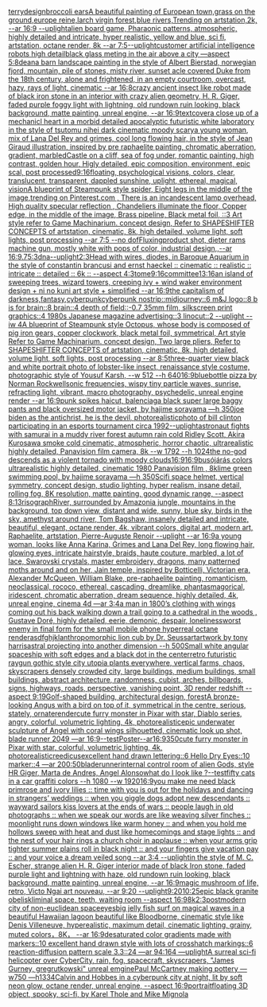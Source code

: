 [terry](https://www.ebank.nz/aiartgenerator?category=terry)[design](https://www.ebank.nz/aiartgenerator?category=design)[broccoli ears](https://www.ebank.nz/aiartgenerator?category=broccoli%2520ears)[A beautiful painting of European town,grass on the ground,europe reine,larch virgin forest,blue rivers,Trending on artstation,2k, --ar 16:9 --uplight](https://www.ebank.nz/aiartgenerator?category=A%2520beautiful%2520painting%2520of%2520European%2520town%2Cgrass%2520on%2520the%2520ground%2Ceurope%2520reine%2Clarch%2520virgin%2520forest%2Cblue%2520rivers%2CTrending%2520on%2520artstation%2C2k%2C%2520--ar%252016%3A9%2520--uplight)[alien board game, Pharaonic patterns, atmospheric, highly detailed and intricate, hyper realistic, yellow and blue, sci fi, artstation, octane render, 8k --ar 7:5](https://www.ebank.nz/aiartgenerator?category=alien%2520board%2520game%2C%2520Pharaonic%2520patterns%2C%2520atmospheric%2C%2520highly%2520detailed%2520and%2520intricate%2C%2520hyper%2520realistic%2C%2520yellow%2520and%2520blue%2C%2520sci%2520fi%2C%2520artstation%2C%2520octane%2520render%2C%25208k%2520--ar%25207%3A5)[--uplight](https://www.ebank.nz/aiartgenerator?category=--uplight)[customer artificial intelligence robots high detail](https://www.ebank.nz/aiartgenerator?category=customer%2520artificial%2520intelligence%2520robots%2520high%2520detail)[black glass meting in the air above a city —aspect 5:8](https://www.ebank.nz/aiartgenerator?category=black%2520glass%2520meting%2520in%2520the%2520air%2520above%2520a%2520city%2520%E2%80%94aspect%25205%3A8)[dean](https://www.ebank.nz/aiartgenerator?category=dean)[a barn landscape painting in the style of Albert Bierstad, norwegian fjord, mountain, pile of stones, misty river, sunset acle covered Duke from the 18th century, alone and frightened, in an empty courtroom, overcast, hazy, rays of light, cinematic --ar 16:8](https://www.ebank.nz/aiartgenerator?category=a%2520barn%2520landscape%2520painting%2520in%2520the%2520style%2520of%2520Albert%2520Bierstad%2C%2520norwegian%2520fjord%2C%2520mountain%2C%2520pile%2520of%2520stones%2C%2520misty%2520river%2C%2520sunset%2520acle%2520covered%2520Duke%2520from%2520the%252018th%2520century%2C%2520alone%2520and%2520frightened%2C%2520in%2520an%2520empty%2520courtroom%2C%2520overcast%2C%2520hazy%2C%2520rays%2520of%2520light%2C%2520cinematic%2520--ar%252016%3A8)[crazy ancient insect like robot made of black iron stone in an interior with crazy alien geometry, H. R. Giger, faded purple foggy light with lightning, old rundown ruin looking, black background, matte painting, unreal engine, --ar 16:9](https://www.ebank.nz/aiartgenerator?category=crazy%2520ancient%2520insect%2520like%2520robot%2520made%2520of%2520black%2520iron%2520stone%2520in%2520an%2520interior%2520with%2520crazy%2520alien%2520geometry%2C%2520H.%2520R.%2520Giger%2C%2520faded%2520purple%2520foggy%2520light%2520with%2520lightning%2C%2520old%2520rundown%2520ruin%2520looking%2C%2520black%2520background%2C%2520matte%2520painting%2C%2520unreal%2520engine%2C%2520--ar%252016%3A9)[text](https://www.ebank.nz/aiartgenerator?category=text)[cover](https://www.ebank.nz/aiartgenerator?category=cover)[a close up of a mechanicl heart in a morbid detailed apocalyptic futuristic white laboratory in the style of tsutomu nihei dark cinematic moody scary](https://www.ebank.nz/aiartgenerator?category=a%2520close%2520up%2520of%2520a%2520mechanicl%2520heart%2520in%2520a%2520morbid%2520detailed%2520apocalyptic%2520futuristic%2520white%2520laboratory%2520in%2520the%2520style%2520of%2520tsutomu%2520nihei%2520dark%2520cinematic%2520moody%2520scary)[a young woman, mix of Lana Del Rey and grimes, cool long flowing hair, in the style of Jean Giraud illustration, inspired by pre raphaelite painting, chromatic aberration, gradient, marbled](https://www.ebank.nz/aiartgenerator?category=a%2520young%2520woman%2C%2520mix%2520of%2520Lana%2520Del%2520Rey%2520and%2520grimes%2C%2520cool%2520long%2520flowing%2520hair%2C%2520in%2520the%2520style%2520of%2520Jean%2520Giraud%2520illustration%2C%2520inspired%2520by%2520pre%2520raphaelite%2520painting%2C%2520chromatic%2520aberration%2C%2520gradient%2C%2520marbled)[Castle on a cliff, sea of fog under, romantic painting, high contrast, golden hour, Higly detailed, epic composition, environment, epic scal, post processed](https://www.ebank.nz/aiartgenerator?category=Castle%2520on%2520a%2520cliff%2C%2520sea%2520of%2520fog%2520under%2C%2520romantic%2520painting%2C%2520high%2520contrast%2C%2520golden%2520hour%2C%2520Higly%2520detailed%2C%2520epic%2520composition%2C%2520environment%2C%2520epic%2520scal%2C%2520post%2520processed)[9:16](https://www.ebank.nz/aiartgenerator?category=9%3A16)[floating, psychological visions, colors, clear, translucent, transparent, dappled sunshine, uplight, ethereal, magical, vision](https://www.ebank.nz/aiartgenerator?category=floating%2C%2520psychological%2520visions%2C%2520colors%2C%2520clear%2C%2520translucent%2C%2520transparent%2C%2520dappled%2520sunshine%2C%2520uplight%2C%2520ethereal%2C%2520magical%2C%2520vision)[A blueprint of Steampunk style spider,   Eight legs in the middle of the image,trending on Pinterest.com  , There is an incandescent lamp overhead, High quality specular reflection ,  Chandeliers illuminate the floor, Copper  edge, in the middle of the image, Brass pipeline,  Black metal foil,  ::3  Art style refer to Game Machinarium.  concept design, Refer to SHAPESHIFTER CONCEPTS  of artstation, cinematic,  8k, high detailed,  volume light,  soft lights,  post processing    --ar 7:5   --no dof](https://www.ebank.nz/aiartgenerator?category=A%2520blueprint%2520of%2520Steampunk%2520style%2520spider%2C%2520%2520%2520Eight%2520legs%2520in%2520the%2520middle%2520of%2520the%2520image%2Ctrending%2520on%2520Pinterest.com%2520%2520%2C%2520There%2520is%2520an%2520incandescent%2520lamp%2520overhead%2C%2520High%2520quality%2520specular%2520reflection%2520%2C%2520%2520Chandeliers%2520illuminate%2520the%2520floor%2C%2520Copper%2520%2520edge%2C%2520in%2520the%2520middle%2520of%2520the%2520image%2C%2520Brass%2520pipeline%2C%2520%2520Black%2520metal%2520foil%2C%2520%2520%3A%3A3%2520%2520Art%2520style%2520refer%2520to%2520Game%2520Machinarium.%2520%2520concept%2520design%2C%2520Refer%2520to%2520SHAPESHIFTER%2520CONCEPTS%2520%2520of%2520artstation%2C%2520cinematic%2C%2520%25208k%2C%2520high%2520detailed%2C%2520%2520volume%2520light%2C%2520%2520soft%2520lights%2C%2520%2520post%2520processing%2520%2520%2520%2520--ar%25207%3A5%2520%2520%2520--no%2520dof)[Fluxing](https://www.ebank.nz/aiartgenerator?category=Fluxing)[product shot, dieter rams machine gun, mostly white with pops of color, industrial design,,--ar 16:9](https://www.ebank.nz/aiartgenerator?category=product%2520shot%2C%2520dieter%2520rams%2520machine%2520gun%2C%2520mostly%2520white%2520with%2520pops%2520of%2520color%2C%2520industrial%2520design%2C%2C--ar%252016%3A9)[.7](https://www.ebank.nz/aiartgenerator?category=.7)[5:3](https://www.ebank.nz/aiartgenerator?category=5%3A3)[dna](https://www.ebank.nz/aiartgenerator?category=dna)[--uplight](https://www.ebank.nz/aiartgenerator?category=--uplight)[2:3](https://www.ebank.nz/aiartgenerator?category=2%3A3)[Head with wires, diodes, in Baroque Aquarium in the style of constantin brancusi and ernst haeckel :: cinematic :: realistic :: intricate :: detailed :: 6k :: --aspect 4:3](https://www.ebank.nz/aiartgenerator?category=Head%2520with%2520wires%2C%2520diodes%2C%2520in%2520Baroque%2520Aquarium%2520in%2520the%2520style%2520of%2520constantin%2520brancusi%2520and%2520ernst%2520haeckel%2520%3A%3A%2520cinematic%2520%3A%3A%2520realistic%2520%3A%3A%2520intricate%2520%3A%3A%2520detailed%2520%3A%3A%25206k%2520%3A%3A%2520--aspect%25204%3A3)[tome](https://www.ebank.nz/aiartgenerator?category=tome)[9:16](https://www.ebank.nz/aiartgenerator?category=9%3A16)[committee](https://www.ebank.nz/aiartgenerator?category=committee)[13:16](https://www.ebank.nz/aiartgenerator?category=13%3A16)[an island of sweeping trees, wizard towers, creeping ivy + wind waker environment design + ni no kuni art style + simplified --ar 16:9](https://www.ebank.nz/aiartgenerator?category=an%2520island%2520of%2520sweeping%2520trees%2C%2520wizard%2520towers%2C%2520creeping%2520ivy%2520%2B%2520wind%2520waker%2520environment%2520design%2520%2B%2520ni%2520no%2520kuni%2520art%2520style%2520%2B%2520simplified%2520--ar%252016%3A9)[the capitalism of darkness,fantasy,cyberpunk](https://www.ebank.nz/aiartgenerator?category=the%2520capitalism%2520of%2520darkness%2Cfantasy%2Ccyberpunk)[cyberpunk no](https://www.ebank.nz/aiartgenerator?category=cyberpunk%2520no)[strip::](https://www.ebank.nz/aiartgenerator?category=strip%3A%3A)[midjourney::6 m&J logo::8 b is for brain::8 brain::4 depth of field::-0.7 35mm film, silkscreen print graphics::4 1980s Japanese magazine advertising::3 linocut::2 --uplight --iw 4](https://www.ebank.nz/aiartgenerator?category=midjourney%3A%3A6%2520m%26J%2520logo%3A%3A8%2520b%2520is%2520for%2520brain%3A%3A8%2520brain%3A%3A4%2520depth%2520of%2520field%3A%3A-0.7%252035mm%2520film%2C%2520silkscreen%2520print%2520graphics%3A%3A4%25201980s%2520Japanese%2520magazine%2520advertising%3A%3A3%2520linocut%3A%3A2%2520--uplight%2520--iw%25204)[A blueprint of Steampunk style Octopus,   whose body is composed of pig iron gears, copper clockwork, black metal foil, symmetrical, Art style Refer to Game Machinarium.  concept design, Two large pliers, Refer to SHAPESHIFTER CONCEPTS  of artstation, cinematic,  8k, high detailed,  volume light,  soft lights,  post processing    --ar 8:5](https://www.ebank.nz/aiartgenerator?category=A%2520blueprint%2520of%2520Steampunk%2520style%2520Octopus%2C%2520%2520%2520whose%2520body%2520is%2520composed%2520of%2520pig%2520iron%2520gears%2C%2520copper%2520clockwork%2C%2520black%2520metal%2520foil%2C%2520symmetrical%2C%2520Art%2520style%2520Refer%2520to%2520Game%2520Machinarium.%2520%2520concept%2520design%2C%2520Two%2520large%2520pliers%2C%2520Refer%2520to%2520SHAPESHIFTER%2520CONCEPTS%2520%2520of%2520artstation%2C%2520cinematic%2C%2520%25208k%2C%2520high%2520detailed%2C%2520%2520volume%2520light%2C%2520%2520soft%2520lights%2C%2520%2520post%2520processing%2520%2520%2520%2520--ar%25208%3A5)[three-quarter view black and white portrait photo of lobster-like insect, renaissance style costume, photographic style of Yousuf Karsh, --w 512 --h 640](https://www.ebank.nz/aiartgenerator?category=three-quarter%2520view%2520black%2520and%2520white%2520portrait%2520photo%2520of%2520lobster-like%2520insect%2C%2520renaissance%2520style%2520costume%2C%2520photographic%2520style%2520of%2520Yousuf%2520Karsh%2C%2520--w%2520512%2520--h%2520640)[16:9](https://www.ebank.nz/aiartgenerator?category=16%3A9)[bluebottle pizza by Norman Rockwell](https://www.ebank.nz/aiartgenerator?category=bluebottle%2520pizza%2520by%2520Norman%2520Rockwell)[sonic frequencies, wispy tiny particle waves, sunrise, refracting light, vibrant, macro photography, psychedelic, unreal engine render --ar 16:9](https://www.ebank.nz/aiartgenerator?category=sonic%2520frequencies%2C%2520wispy%2520tiny%2520particle%2520waves%2C%2520sunrise%2C%2520refracting%2520light%2C%2520vibrant%2C%2520macro%2520photography%2C%2520psychedelic%2C%2520unreal%2520engine%2520render%2520--ar%252016%3A9)[punk spikes haicut, balenciaga black super large baggy pants and black oversized motor jacket, by hajime sorayama —h 350](https://www.ebank.nz/aiartgenerator?category=punk%2520spikes%2520haicut%2C%2520balenciaga%2520black%2520super%2520large%2520baggy%2520pants%2520and%2520black%2520oversized%2520motor%2520jacket%2C%2520by%2520hajime%2520sorayama%2520%E2%80%94h%2520350)[joe biden as the antichrist, he is the devil, photorealistic](https://www.ebank.nz/aiartgenerator?category=joe%2520biden%2520as%2520the%2520antichrist%2C%2520he%2520is%2520the%2520devil%2C%2520photorealistic)[photo of bill clinton participating in an esports tournament circa 1992](https://www.ebank.nz/aiartgenerator?category=photo%2520of%2520bill%2520clinton%2520participating%2520in%2520an%2520esports%2520tournament%2520circa%25201992)[--uplight](https://www.ebank.nz/aiartgenerator?category=--uplight)[astronaut fights with samurai in a muddy river forest autumn rain cold Ridley Scott, Akira Kurosawa smoke cold cinematic, atmospheric, horror chaotic, ultrarealistic highly detailed, Panavision film camera, 8k --w 1792 --h 1024](https://www.ebank.nz/aiartgenerator?category=astronaut%2520fights%2520with%2520samurai%2520in%2520a%2520muddy%2520river%2520forest%2520autumn%2520rain%2520cold%2520Ridley%2520Scott%2C%2520Akira%2520Kurosawa%2520smoke%2520cold%2520cinematic%2C%2520atmospheric%2C%2520horror%2520chaotic%2C%2520ultrarealistic%2520highly%2520detailed%2C%2520Panavision%2520film%2520camera%2C%25208k%2520--w%25201792%2520--h%25201024)[the no-god descends as a violent tornado with moody clouds](https://www.ebank.nz/aiartgenerator?category=the%2520no-god%2520descends%2520as%2520a%2520violent%2520tornado%2520with%2520moody%2520clouds)[16:9](https://www.ebank.nz/aiartgenerator?category=16%3A9)[16:9](https://www.ebank.nz/aiartgenerator?category=16%3A9)[busójárás colors ultrarealistic highly detailed, cinematic 1980  Panavision film , 8k](https://www.ebank.nz/aiartgenerator?category=bus%C3%B3j%C3%A1r%C3%A1s%2520colors%2520ultrarealistic%2520highly%2520detailed%2C%2520cinematic%25201980%2520%2520Panavision%2520film%2520%2C%25208k)[lime green swimming pool, by hajime sorayama —h 350](https://www.ebank.nz/aiartgenerator?category=lime%2520green%2520swimming%2520pool%2C%2520by%2520hajime%2520sorayama%2520%E2%80%94h%2520350)[Scifi space helmet, vertical symmetry, concept design, studio lighting, hyper realism, insane detail, rolling fog, 8K resolution, matte painting, good dynamic range, --aspect 8:13](https://www.ebank.nz/aiartgenerator?category=Scifi%2520space%2520helmet%2C%2520vertical%2520symmetry%2C%2520concept%2520design%2C%2520studio%2520lighting%2C%2520hyper%2520realism%2C%2520insane%2520detail%2C%2520rolling%2520fog%2C%25208K%2520resolution%2C%2520matte%2520painting%2C%2520good%2520dynamic%2520range%2C%2520--aspect%25208%3A13)[risograph](https://www.ebank.nz/aiartgenerator?category=risograph)[River, surrounded by Amazonia jungle, mountains in the background, top down view, distant and wide, sunny, blue sky, birds in the sky, amethyst around river, Tom Bagshaw, insanely detailed and intricate, beautiful, elegant, octane render, 4k, vibrant colors, digital art, modern art, Raphaelite, artstation, Pierre-Auguste Renoir --uplight --ar 16:9](https://www.ebank.nz/aiartgenerator?category=River%2C%2520surrounded%2520by%2520Amazonia%2520jungle%2C%2520mountains%2520in%2520the%2520background%2C%2520top%2520down%2520view%2C%2520distant%2520and%2520wide%2C%2520sunny%2C%2520blue%2520sky%2C%2520birds%2520in%2520the%2520sky%2C%2520amethyst%2520around%2520river%2C%2520Tom%2520Bagshaw%2C%2520insanely%2520detailed%2520and%2520intricate%2C%2520beautiful%2C%2520elegant%2C%2520octane%2520render%2C%25204k%2C%2520vibrant%2520colors%2C%2520digital%2520art%2C%2520modern%2520art%2C%2520Raphaelite%2C%2520artstation%2C%2520Pierre-Auguste%2520Renoir%2520--uplight%2520--ar%252016%3A9)[a young woman, looks like Anna Karina, Grimes and Lana Del Rey, long flowing hair, glowing eyes, intricate hairstyle, braids, haute couture, marbled, a lot of lace, Swarovski crystals, master embroidery, dragons, many patterned moths around and on her, Jain temple, inspired by Botticelli, Victorian era, Alexander McQueen, William Blake, pre-raphaelite painting, romanticism, neoclassical, rococo, ethereal, cascading, dreamlike, phantasmagorical, iridescent, chromatic aberration, dream sequence, highly detailed, 4k, unreal engine, cinema 4d —ar 3:4](https://www.ebank.nz/aiartgenerator?category=a%2520young%2520woman%2C%2520looks%2520like%2520Anna%2520Karina%2C%2520Grimes%2520and%2520Lana%2520Del%2520Rey%2C%2520long%2520flowing%2520hair%2C%2520glowing%2520eyes%2C%2520intricate%2520hairstyle%2C%2520braids%2C%2520haute%2520couture%2C%2520marbled%2C%2520a%2520lot%2520of%2520lace%2C%2520Swarovski%2520crystals%2C%2520master%2520embroidery%2C%2520dragons%2C%2520many%2520patterned%2520moths%2520around%2520and%2520on%2520her%2C%2520Jain%2520temple%2C%2520inspired%2520by%2520Botticelli%2C%2520Victorian%2520era%2C%2520Alexander%2520McQueen%2C%2520William%2520Blake%2C%2520pre-raphaelite%2520painting%2C%2520romanticism%2C%2520neoclassical%2C%2520rococo%2C%2520ethereal%2C%2520cascading%2C%2520dreamlike%2C%2520phantasmagorical%2C%2520iridescent%2C%2520chromatic%2520aberration%2C%2520dream%2520sequence%2C%2520highly%2520detailed%2C%25204k%2C%2520unreal%2520engine%2C%2520cinema%25204d%2520%E2%80%94ar%25203%3A4)[a man in 1800’s clothing with wings coming out his back walking down a trail going to a cathedral in the woods , Gustave Doré, highly detailed, eerie, demonic, despair, loneliness](https://www.ebank.nz/aiartgenerator?category=a%2520man%2520in%25201800%E2%80%99s%2520clothing%2520with%2520wings%2520coming%2520out%2520his%2520back%2520walking%2520down%2520a%2520trail%2520going%2520to%2520a%2520cathedral%2520in%2520the%2520woods%2520%2C%2520Gustave%2520Dor%C3%A9%2C%2520highly%2520detailed%2C%2520eerie%2C%2520demonic%2C%2520despair%2C%2520loneliness)[worst enemy in final form for the small mobile phone hyperreal octane render](https://www.ebank.nz/aiartgenerator?category=worst%2520enemy%2520in%2520final%2520form%2520for%2520the%2520small%2520mobile%2520phone%2520hyperreal%2520octane%2520render)[asdfghjkl](https://www.ebank.nz/aiartgenerator?category=asdfghjkl)[anthropomorphic lion cub by Dr. Seuss](https://www.ebank.nz/aiartgenerator?category=anthropomorphic%2520lion%2520cub%2520by%2520Dr.%2520Seuss)[art](https://www.ebank.nz/aiartgenerator?category=art)[artwork by tony harris](https://www.ebank.nz/aiartgenerator?category=artwork%2520by%2520tony%2520harris)[astral projecting into another dimension --h 500](https://www.ebank.nz/aiartgenerator?category=astral%2520projecting%2520into%2520another%2520dimension%2520--h%2520500)[Small white angular spaceship with soft edges and a black dot in the center](https://www.ebank.nz/aiartgenerator?category=Small%2520white%2520angular%2520spaceship%2520with%2520soft%2520edges%2520and%2520a%2520black%2520dot%2520in%2520the%2520center)[retro futuristic raygun gothic style city utopia plants everywhere, vertical farms, chaos,  skyscrapers densely crowded city, large buildings, medium buildings, small buildings,  abstract architecture, randomness, cubist,  arches,  billboards,  signs,  highways,  roads,   perspective,  vanishing point,  3D render redshift --aspect 9:19](https://www.ebank.nz/aiartgenerator?category=retro%2520futuristic%2520raygun%2520gothic%2520style%2520city%2520utopia%2520plants%2520everywhere%2C%2520vertical%2520farms%2C%2520chaos%2C%2520%2520skyscrapers%2520densely%2520crowded%2520city%2C%2520large%2520buildings%2C%2520medium%2520buildings%2C%2520small%2520buildings%2C%2520%2520abstract%2520architecture%2C%2520randomness%2C%2520cubist%2C%2520%2520arches%2C%2520%2520billboards%2C%2520%2520signs%2C%2520%2520highways%2C%2520%2520roads%2C%2520%2520%2520perspective%2C%2520%2520vanishing%2520point%2C%2520%25203D%2520render%2520redshift%2520--aspect%25209%3A19)[Golf-shaped building, architectural design, forest](https://www.ebank.nz/aiartgenerator?category=Golf-shaped%2520building%2C%2520architectural%2520design%2C%2520forest)[A bronze-looking Angus with a bird on top of it, symmetrical in the centre, serious, stately, ornate](https://www.ebank.nz/aiartgenerator?category=A%2520bronze-looking%2520Angus%2520with%2520a%2520bird%2520on%2520top%2520of%2520it%2C%2520symmetrical%2520in%2520the%2520centre%2C%2520serious%2C%2520stately%2C%2520ornate)[render](https://www.ebank.nz/aiartgenerator?category=render)[cute furry monster in Pixar with star, Diablo series, angry, colorful, volumetric lighting, 4k, photorealistic](https://www.ebank.nz/aiartgenerator?category=cute%2520furry%2520monster%2520in%2520Pixar%2520with%2520star%2C%2520Diablo%2520series%2C%2520angry%2C%2520colorful%2C%2520volumetric%2520lighting%2C%25204k%2C%2520photorealistic)[epic underwater sculpture of Angel with coral wings silhouetted, cinematic look up shot, blade runner 2049 —ar 16:9](https://www.ebank.nz/aiartgenerator?category=epic%2520underwater%2520sculpture%2520of%2520Angel%2520with%2520coral%2520wings%2520silhouetted%2C%2520cinematic%2520look%2520up%2520shot%2C%2520blade%2520runner%25202049%2520%E2%80%94ar%252016%3A9)[--test](https://www.ebank.nz/aiartgenerator?category=--test)[Poster--ar16:9](https://www.ebank.nz/aiartgenerator?category=Poster--ar16%3A9)[350](https://www.ebank.nz/aiartgenerator?category=350)[cute furry monster in Pixar with star, colorful, volumetric lighting, 4k, photorealistic](https://www.ebank.nz/aiartgenerator?category=cute%2520furry%2520monster%2520in%2520Pixar%2520with%2520star%2C%2520colorful%2C%2520volumetric%2520lighting%2C%25204k%2C%2520photorealistic)[reedicus](https://www.ebank.nz/aiartgenerator?category=reedicus)[excellent hand drawn lettering::6 Hello Dry Eyes::10 marker::4 —ar 200:50](https://www.ebank.nz/aiartgenerator?category=excellent%2520hand%2520drawn%2520lettering%3A%3A6%2520Hello%2520Dry%2520Eyes%3A%3A10%2520marker%3A%3A4%2520%E2%80%94ar%2520200%3A50)[bladerunner](https://www.ebank.nz/aiartgenerator?category=bladerunner)[internal control room of alien Gods, style HR Giger, Marta de Andres, Angel Alonso](https://www.ebank.nz/aiartgenerator?category=internal%2520control%2520room%2520of%2520alien%2520Gods%2C%2520style%2520HR%2520Giger%2C%2520Marta%2520de%2520Andres%2C%2520Angel%2520Alonso)[what do I look like ?](https://www.ebank.nz/aiartgenerator?category=what%2520do%2520I%2520look%2520like%2520%3F)[--test](https://www.ebank.nz/aiartgenerator?category=--test)[fifty cats in a car graffiti colors --h 1080 --w 1920](https://www.ebank.nz/aiartgenerator?category=fifty%2520cats%2520in%2520a%2520car%2520graffiti%2520colors%2520--h%25201080%2520--w%25201920)[16:9](https://www.ebank.nz/aiartgenerator?category=16%3A9)[you make me need black primrose and ivory lilies :: time with you is out for the holidays and dancing in strangers’ weddings :: when you giggle dogs adopt new descendants :: wayward sailors kiss lovers at the ends of wars :: people laugh in old photographs :: when we speak our words are like weaving silver finches :: moonlight runs down windows like warm honey :: and when you hold me hollows sweep with heat and dust like homecomings and stage lights :: and the nest of your hair rings a church choir in applause :: when your arms grip tighter summer plains roll in black night :: and your fingers give vacation pay :: and your voice a dream veiled song --ar 3:4 --uplight](https://www.ebank.nz/aiartgenerator?category=you%2520make%2520me%2520need%2520black%2520primrose%2520and%2520ivory%2520lilies%2520%3A%3A%2520time%2520with%2520you%2520is%2520out%2520for%2520the%2520holidays%2520and%2520dancing%2520in%2520strangers%E2%80%99%2520weddings%2520%3A%3A%2520when%2520you%2520giggle%2520dogs%2520adopt%2520new%2520descendants%2520%3A%3A%2520wayward%2520sailors%2520kiss%2520lovers%2520at%2520the%2520ends%2520of%2520wars%2520%3A%3A%2520people%2520laugh%2520in%2520old%2520photographs%2520%3A%3A%2520when%2520we%2520speak%2520our%2520words%2520are%2520like%2520weaving%2520silver%2520finches%2520%3A%3A%2520moonlight%2520runs%2520down%2520windows%2520like%2520warm%2520honey%2520%3A%3A%2520and%2520when%2520you%2520hold%2520me%2520hollows%2520sweep%2520with%2520heat%2520and%2520dust%2520like%2520homecomings%2520and%2520stage%2520lights%2520%3A%3A%2520and%2520the%2520nest%2520of%2520your%2520hair%2520rings%2520a%2520church%2520choir%2520in%2520applause%2520%3A%3A%2520when%2520your%2520arms%2520grip%2520tighter%2520summer%2520plains%2520roll%2520in%2520black%2520night%2520%3A%3A%2520and%2520your%2520fingers%2520give%2520vacation%2520pay%2520%3A%3A%2520and%2520your%2520voice%2520a%2520dream%2520veiled%2520song%2520--ar%25203%3A4%2520--uplight)[in the style of M. C. Escher, strange alien H. R. Giger interior made of black Iron stone, faded purple light and lightning with haze, old rundown ruin looking, black background, matte painting, unreal engine, --ar 16:9](https://www.ebank.nz/aiartgenerator?category=in%2520the%2520style%2520of%2520M.%2520C.%2520Escher%2C%2520strange%2520alien%2520H.%2520R.%2520Giger%2520interior%2520made%2520of%2520black%2520Iron%2520stone%2C%2520faded%2520purple%2520light%2520and%2520lightning%2520with%2520haze%2C%2520old%2520rundown%2520ruin%2520looking%2C%2520black%2520background%2C%2520matte%2520painting%2C%2520unreal%2520engine%2C%2520--ar%252016%3A9)[magic mushroom of life, retro, Victo Ngai art nouveau, --ar 9:20 --uplight](https://www.ebank.nz/aiartgenerator?category=magic%2520mushroom%2520of%2520life%2C%2520retro%2C%2520Victo%2520Ngai%2520art%2520nouveau%2C%2520--ar%25209%3A20%2520--uplight)[9:20](https://www.ebank.nz/aiartgenerator?category=9%3A20)[10:25](https://www.ebank.nz/aiartgenerator?category=10%3A25)[epic black granite obelisk](https://www.ebank.nz/aiartgenerator?category=epic%2520black%2520granite%2520obelisk)[liminal space, teeth, waiting room --aspect 16:9](https://www.ebank.nz/aiartgenerator?category=liminal%2520space%2C%2520teeth%2C%2520waiting%2520room%2520--aspect%252016%3A9)[8k](https://www.ebank.nz/aiartgenerator?category=8k)[2:3](https://www.ebank.nz/aiartgenerator?category=2%3A3)[postmodern city of non-euclidean space](https://www.ebank.nz/aiartgenerator?category=postmodern%2520city%2520of%2520non-euclidean%2520space)[eyes](https://www.ebank.nz/aiartgenerator?category=eyes)[big jelly fish surf on magical waves in a beautiful Hawaiian lagoon beautiful like Bloodborne, cinematic style like Denis Villeneuve, hyperealistic, maximum detail, cinematic lighting, grainy, muted colors，8K， --ar 16:9](https://www.ebank.nz/aiartgenerator?category=big%2520jelly%2520fish%2520surf%2520on%2520magical%2520waves%2520in%2520a%2520beautiful%2520Hawaiian%2520lagoon%2520beautiful%2520like%2520Bloodborne%2C%2520cinematic%2520style%2520like%2520Denis%2520Villeneuve%2C%2520hyperealistic%2C%2520maximum%2520detail%2C%2520cinematic%2520lighting%2C%2520grainy%2C%2520muted%2520colors%EF%BC%8C8K%EF%BC%8C%2520--ar%252016%3A9)[desaturated color gradients made with markers::10 excellent hand drawn style with lots of crosshatch markings::6 reaction-diffusion pattern scale 3.3::24 —ar 94:164 —uplight](https://www.ebank.nz/aiartgenerator?category=desaturated%2520color%2520gradients%2520made%2520with%2520markers%3A%3A10%2520excellent%2520hand%2520drawn%2520style%2520with%2520lots%2520of%2520crosshatch%2520markings%3A%3A6%2520reaction-diffusion%2520pattern%2520scale%25203.3%3A%3A24%2520%E2%80%94ar%252094%3A164%2520%E2%80%94uplight)[A surreal sci-fi helicopter over CyberCity, rain, fog, spacecraft, skyscrapers, "James Gurney, gregrutkowski" unreal emgine](https://www.ebank.nz/aiartgenerator?category=A%2520surreal%2520sci-fi%2520helicopter%2520over%2520CyberCity%2C%2520rain%2C%2520fog%2C%2520spacecraft%2C%2520skyscrapers%2C%2520%22James%2520Gurney%2C%2520gregrutkowski%22%2520unreal%2520emgine)[](https://www.ebank.nz/aiartgenerator?category=)[Paul McCartney making pottery —w750 —h1334](https://www.ebank.nz/aiartgenerator?category=Paul%2520McCartney%2520making%2520pottery%2520%E2%80%94w750%2520%E2%80%94h1334)[Calvin and Hobbes in a cyberpunk city at night, lit by soft neon glow, octane render, unreal engine, --aspect 16:9](https://www.ebank.nz/aiartgenerator?category=Calvin%2520and%2520Hobbes%2520in%2520a%2520cyberpunk%2520city%2520at%2520night%2C%2520lit%2520by%2520soft%2520neon%2520glow%2C%2520octane%2520render%2C%2520unreal%2520engine%2C%2520--aspect%252016%3A9)[portrait](https://www.ebank.nz/aiartgenerator?category=portrait)[floating 3D object, spooky, sci-fi, by Karel Thole and Mike Mignola](https://www.ebank.nz/aiartgenerator?category=floating%25203D%2520object%2C%2520spooky%2C%2520sci-fi%2C%2520by%2520Karel%2520Thole%2520and%2520Mike%2520Mignola)